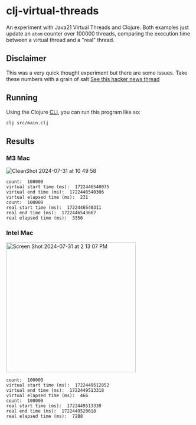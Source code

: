 # clj-virtual-threads
An experiment with Java21 Virtual Threads and Clojure. Both examples just update an `atom` counter over 100000 threads, comparing the execution time between a virtual thread and a "real" thread.

## Disclaimer

This was a very quick thought experiment but there are some issues. Take these numbers with a grain of salt [See this hacker news thread](https://news.ycombinator.com/item?id=41127344)

## Running

Using the Clojure [CLI](https://clojure.org/guides/deps_and_cli), you can run this program like so:

```sh
clj src/main.clj
```

## Results

### M3 Mac
![CleanShot 2024-07-31 at 10 49 58](https://github.com/user-attachments/assets/bdcb6af4-fae5-4fbc-97e6-e0da467f7846)


```
count:  100000
virtual start time (ms):  1722446540075
virtual end time (ms):  1722446540306
virtual elapsed time (ms):  231
count:  100000
real start time (ms):  1722446540311
real end time (ms):  1722446543667
real elapsed time (ms):  3356
```

### Intel Mac
<img width="351" alt="Screen Shot 2024-07-31 at 2 13 07 PM" src="https://github.com/user-attachments/assets/ec551acc-b7b7-4d47-905e-97346ffb6204">

```
count:  100000
virtual start time (ms):  1722449512852
virtual end time (ms):  1722449513318
virtual elapsed time (ms):  466
count:  100000
real start time (ms):  1722449513330
real end time (ms):  1722449520618
real elapsed time (ms):  7288
```
